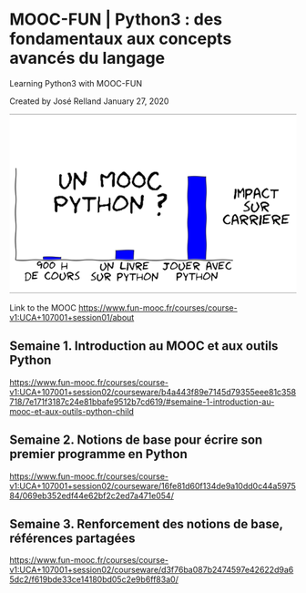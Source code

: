 # MOOC-FUN | Python3 : des fondamentaux aux concepts avancés du langage
Learning Python3 with MOOC-FUN 

Created by José Relland
January 27, 2020

![MOOC-FUN Python3 Main Image](/images/MOOC-FUN_Python3.png)


Link to the MOOC
https://www.fun-mooc.fr/courses/course-v1:UCA+107001+session01/about

## Semaine 1. Introduction au MOOC et aux outils Python
https://www.fun-mooc.fr/courses/course-v1:UCA+107001+session02/courseware/b4a443f89e7145d79355eee81c358718/7e171f3187c24e81bbafe9512b7cd619/#semaine-1-introduction-au-mooc-et-aux-outils-python-child

## Semaine 2. Notions de base pour écrire son premier programme en Python
https://www.fun-mooc.fr/courses/course-v1:UCA+107001+session02/courseware/16fe81d60f134de9a10dd0c44a597584/069eb352edf44e62bf2c2ed7a471e054/

## Semaine 3. Renforcement des notions de base, références partagées
https://www.fun-mooc.fr/courses/course-v1:UCA+107001+session02/courseware/d3f76ba087b2474597e42622d9a65dc2/f619bde33ce14180bd05c2e9b6ff83a0/


